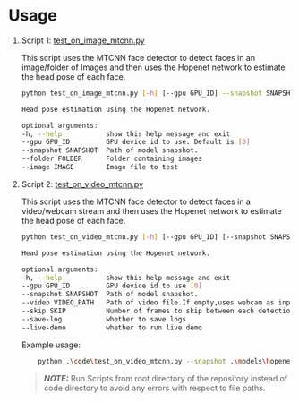 # Usage

1. Script 1: [test_on_image_mtcnn.py](test_on_image_mtcnn.py)
    
    This script uses the MTCNN face detector to detect faces in an image/folder of Images and then uses the Hopenet network to estimate the head pose of each face.
    
    ```bash
    python test_on_image_mtcnn.py [-h] [--gpu GPU_ID] --snapshot SNAPSHOT (--folder FOLDER | --image IMAGE)

    Head pose estimation using the Hopenet network.

    optional arguments:
    -h, --help           show this help message and exit
    --gpu GPU_ID         GPU device id to use. Default is [0]
    --snapshot SNAPSHOT  Path of model snapshot.
    --folder FOLDER      Folder containing images
    --image IMAGE        Image file to test

    ```

2. Script 2: [test_on_video_mtcnn.py](test_on_video_mtcnn.py)

    This script uses the MTCNN face detector to detect faces in a video/webcam stream and then uses the Hopenet network to estimate the head pose of each face.

    ```bash
    python test_on_video_mtcnn.py [-h] [--gpu GPU_ID] [--snapshot SNAPSHOT] [--video VIDEO_PATH] [--skip SKIP] [--save-log] [--live-demo]

    Head pose estimation using the Hopenet network.

    optional arguments:
    -h, --help           show this help message and exit
    --gpu GPU_ID         GPU device id to use [0]
    --snapshot SNAPSHOT  Path of model snapshot.
    --video VIDEO_PATH   Path of video file.If empty,uses webcam as input stream
    --skip SKIP          Number of frames to skip between each detection. Considered for video inputs only
    --save-log           whether to save logs
    --live-demo          whether to run live demo
    ```

    Example usage:
    ```bash
        python .\code\test_on_video_mtcnn.py --snapshot .\models\hopenet_robust_alpha1.pkl --live-demo
    ```
    > **_NOTE:_**  Run Scripts from root directory of the repository instead of code directory to avoid any errors with respect to file paths.

    

